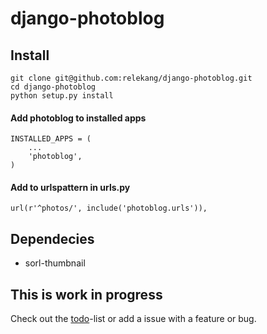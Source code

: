 # django-photoblog
## Install
    git clone git@github.com:relekang/django-photoblog.git
    cd django-photoblog
    python setup.py install

#### Add photoblog to installed apps
    INSTALLED_APPS = (
        ...
        'photoblog',
    )

#### Add to urlspattern in urls.py
    url(r'^photos/', include('photoblog.urls')),

## Dependecies
* sorl-thumbnail


## This is work in progress
Check out the [todo](https://github.com/relekang/django-photoblog/blob/master/todo.md)-list or
add a issue with a feature or bug.